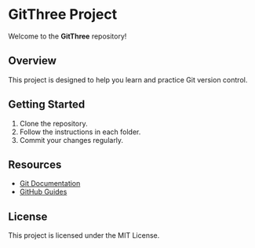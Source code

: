 # GitThree Project

Welcome to the **GitThree** repository!

## Overview

This project is designed to help you learn and practice Git version control.

## Getting Started

1. Clone the repository.
2. Follow the instructions in each folder.
3. Commit your changes regularly.

## Resources

- [Git Documentation](https://git-scm.com/doc)
- [GitHub Guides](https://guides.github.com/)

## License

This project is licensed under the MIT License.
